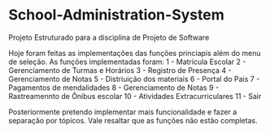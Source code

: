 # School-Administration-System
Projeto Estruturado para a disciplina de Projeto de Software

Hoje foram feitas as implementações das funções princiapis além do menu de seleção.
As funções implementadas foram: 
1 - Matrícula Escolar
2 - Gerenciamento de Turmas e Horários 
3 - Registro de Presença
4 - Gerenciamento de Notas
5 - Distriuição dos materiais
6 - Portal do Pais
7 - Pagamentos de mendalidades
8 - Gerenciamento de Notas
9 - Rastreamennto de Ônibus escolar
10 - Atividades Extracurriculares
11 - Sair

Posteriormente pretendo implementar mais funcionalidade e fazer a separação por tópicos.
Vale resaltar que as funções não estão completas.

